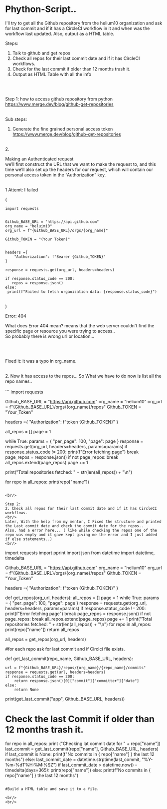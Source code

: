 # Phython-Script..
I'll try to get all the Github repository from the helium10 organization and ask for last commit and if it has a CircleCI workflow in it and when was the workflow last updated. Also, output as a HTML table.


Steps:
1. Talk to github and get repos
2. Check all repos for their last commit date and if it has CircleCI workflows.
3. Check for the last commit if older than 12 months trash it.
4. Output as HTML Table with all the info

<br /> 
<br /> 

Step 1:
how to access github repository from python
https://www.merge.dev/blog/github-get-repositories
<br /> 
<br /> 

Sub steps:
<br /> 
1. Generate the fine grained personal access token
https://www.merge.dev/blog/github-get-repositories
<br /> 
2.
 
   Making an Authenticated request
 <br /> 
 we’ll first construct the URL that we want to make the request to, and this time we’ll also set up the headers for our request, which will contain our personal access token in the “Authorization” key.

<br /> 
1 Attemt: I failed
<br/>

(
<br/>
```
import requests


Github_BASE_URL = "https://api.github.com"
org_name = "heluim10"
org_url = f"{Github_BASE_URL}/orgs/{org_name}"

Github_TOKEN = "(Your Token)"


headers ={
    "Authorization": f"Bearer {Github_TOKEN}"
}

response = requests.get(org_url, headers=headers)

if response.status_code == 200:
   repos = response.json()
else:
 print(f"Failed to fetch organization data: {response.status_code}")
```
 <br/>
)
<br /> 

Error: 404
<br /> 

What does Error 404 mean?
means that the web server couldn't find the specific page or resource you were trying to access..
<br /> 
So probably there is wrong url or location... 

<br /> <br /> 

Fixed it: it was a typo in org_name.

<br/>
2.
Now it has access to the repos... So What we have to do now is list all the repo names..

<br/>
<br/>
```
import requests


Github_BASE_URL = "https://api.github.com"
org_name = "helium10"
org_url = f"{Github_BASE_URL}/orgs/{org_name}/repos"
Github_TOKEN = "Your_Token"


headers ={
    "Authorization": f"token {Github_TOKEN}"
}

all_repos = []
page = 1

while True:
    params = {
        "per_page": 100,
        "page": page
    }
    response = requests.get(org_url, headers=headers, params=params)
    if response.status_code != 200:
        print(f"Error fetching page")
        break
           page_repos = response.json()
    if not page_repos:
        break
         all_repos.extend(page_repos)
    page += 1


   
print("Total repositories fetched: " + str(len(all_repos)) + "\n")


for repo in all_repos:
    print(repo["name"])



 ```   
 
<br/>

Step 2:
2. Check all repos for their last commit date and if it has CircleCI workflows.
<br/>
Later, With the help from my mentor, I Fixed the structure and printed the Last commit date and check the commit date for the repos..
Also, had a error here... ( like while checking the repos one of the repo was empty and it gave kept giving me the error and I just added if else statements..)
<br/>
```
import requests
import pprint
import json 
from datetime import datetime, timedelta

Github_BASE_URL = "https://api.github.com"
org_name = "helium10"
org_url = f"{Github_BASE_URL}/orgs/{org_name}/repos"
Github_TOKEN = "Your_Token"

headers ={
    "Authorization": f"token {Github_TOKEN}"
}

def get_repos(org_url, headers):
    all_repos = []
    page = 1
    while True:
        params = {
            "per_page": 100,
            "page": page
        }
        response = requests.get(org_url, headers=headers, params=params)
        if response.status_code != 200:
            print(f"Error fetching page")
            break
        page_repos = response.json()
        if not page_repos:
            break
        all_repos.extend(page_repos)
        page += 1
    print("Total repositories fetched: " + str(len(all_repos)) + "\n")
    for repo in all_repos:
        print(repo["name"])
    return all_repos


all_repos = get_repos(org_url, headers)


#for each repo ask for last commit and if Circlci file exists.




def get_last_commit(repo_name, Github_BASE_URL, headers):

    url = f"{Github_BASE_URL}/repos/{org_name}/{repo_name}/commits"
    response = requests.get(url, headers=headers)
    if response.status_code == 200:
        return response.json()[0]["commit"]["committer"]["date"]
    else:
        return None
    

    
    
print(get_last_commit("app", Github_BASE_URL, headers))

# Check  the last Commit if older than 12 months trash it.

for repo in all_repos:
   print ("Checking lat commit date for " + repo["name"]) 
   last_commit = get_last_commit(repo["name"], Github_BASE_URL, headers)
   if last_commit is None:
       print(f"No commits in { repo["name"] } the last 12 months")
   else:
       last_commit_date = datetime.strptime(last_commit, "%Y-%m-%dT%H:%M:%SZ")
       if last_commit_date > datetime.now() - timedelta(days=365):
           print(repo["name"])
       else:
           print(f"No commits in { repo["name"] } the last 12 months")

```

#Build a HTML table and save it to a file.

<br/>
<br/>



